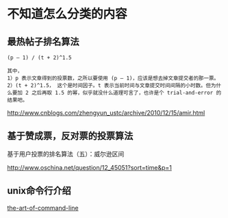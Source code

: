 不知道怎么分类的内容
===

最热帖子排名算法
---

    (p – 1) / (t + 2)^1.5

    其中，
    1）p 表示文章得到的投票数，之所以要使用 (p – 1)，应该是想去掉文章提交者的那一票。
    2）(t + 2)^1.5， 这个是时间因子。t 表示当前时间与文章提交时间间隔的小时数。但为什么要加 2 之后再取 1.5 的幂，似乎就没什么道理可言了，也许是个 trial-and-error 的结果吧。

http://www.cnblogs.com/zhengyun_ustc/archive/2010/12/15/amir.html

基于赞成票，反对票的投票算法
---
基于用户投票的排名算法（五）：威尔逊区间

http://www.oschina.net/question/12_45051?sort=time&p=1

unix命令行介绍
---

[the-art-of-command-line](https://github.com/jlevy/the-art-of-command-line)

